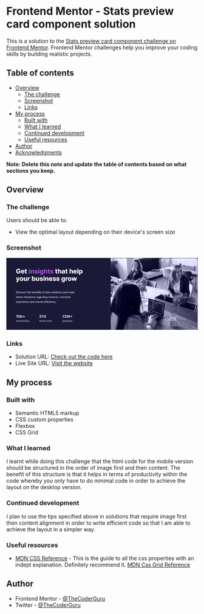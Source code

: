 # Frontend Mentor - Stats preview card component solution

This is a solution to the [Stats preview card component challenge on Frontend Mentor](https://www.frontendmentor.io/challenges/stats-preview-card-component-8JqbgoU62). Frontend Mentor challenges help you improve your coding skills by building realistic projects. 

## Table of contents

- [Overview](#overview)
  - [The challenge](#the-challenge)
  - [Screenshot](#screenshot)
  - [Links](#links)
- [My process](#my-process)
  - [Built with](#built-with)
  - [What I learned](#what-i-learned)
  - [Continued development](#continued-development)
  - [Useful resources](#useful-resources)
- [Author](#author)
- [Acknowledgments](#acknowledgments)

**Note: Delete this note and update the table of contents based on what sections you keep.**

## Overview

### The challenge

Users should be able to:

- View the optimal layout depending on their device's screen size

### Screenshot

![](./stats-preview.png)


### Links

- Solution URL: [Check out the code here](https://github.com/TheCoderGuru/stats-preview-card-component/blob/main/css/style.css)
- Live Site URL: [Visit the website](http://stats-preview-card-component-jet.vercel.app/)

## My process

### Built with

- Semantic HTML5 markup
- CSS custom properties
- Flexbox
- CSS Grid


### What I learned

I learnt while doing this challenge that the html code for the mobile version should be structured in the order of image first and then content. The benefit of this structure is that it helps in terms of productivity within the code whereby you only have to do minimal code in order to achieve the layout on the desktop version.

### Continued development

I plan to use the tips specified above in solutions that require image first then content alignment in order to write efficient code so that I am able to achieve the layout in a simpler way.

### Useful resources

- [MDN CSS Reference](https://developer.mozilla.org/en-US/docs/Web/CSS) - This is the guide to all the css properties with an indept explanation. Definitely recommend it.
[MDN Css Grid Reference](https://css-tricks.com/snippets/css/complete-guide-grid/)


## Author

- Frontend Mentor - [@TheCoderGuru](https://www.frontendmentor.io/profile/TheCoderGuru)
- Twitter - [@TheCoderGuru](https://www.twitter.com/TheCoderGuru)

